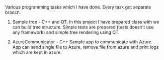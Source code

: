 Various programming tasks which I have done. Every task got separate branch.

1) Sample tree - C++ and QT.
In this project I have prepared class with we can build tree structure.
Simple tests are prepared (tests doesn't use any framework) and simple tree rendering using QT.

2) AzureCommunicator - C++
Sample app to communicate with Azure. App can send single file to Azure, remove file from azure and print logs which are kept in azure.

